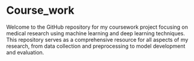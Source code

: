 # Course_work
Welcome to the GitHub repository for my coursework project focusing on medical research using machine learning and deep learning techniques. This repository serves as a comprehensive resource for all aspects of my research, from data collection and preprocessing to model development and evaluation.
